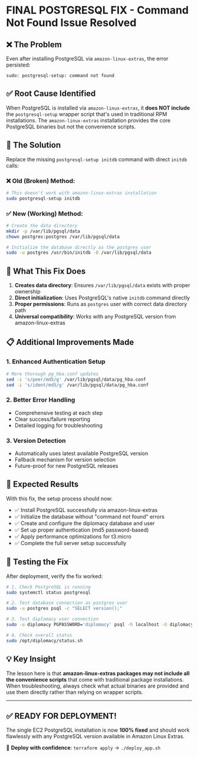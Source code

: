 # FINAL POSTGRESQL FIX - Command Not Found Issue Resolved

## ❌ **The Problem**
Even after installing PostgreSQL via `amazon-linux-extras`, the error persisted:
```
sudo: postgresql-setup: command not found
```

## ✅ **Root Cause Identified**
When PostgreSQL is installed via `amazon-linux-extras`, it **does NOT include** the `postgresql-setup` wrapper script that's used in traditional RPM installations. The `amazon-linux-extras` installation provides the core PostgreSQL binaries but not the convenience scripts.

## 🔧 **The Solution**
Replace the missing `postgresql-setup initdb` command with direct `initdb` calls:

### **❌ Old (Broken) Method:**
```bash
# This doesn't work with amazon-linux-extras installation
sudo postgresql-setup initdb
```

### **✅ New (Working) Method:**
```bash
# Create the data directory
mkdir -p /var/lib/pgsql/data
chown postgres:postgres /var/lib/pgsql/data

# Initialize the database directly as the postgres user
sudo -u postgres /usr/bin/initdb -D /var/lib/pgsql/data
```

## 🚀 **What This Fix Does**
1. **Creates data directory**: Ensures `/var/lib/pgsql/data` exists with proper ownership
2. **Direct initialization**: Uses PostgreSQL's native `initdb` command directly
3. **Proper permissions**: Runs as `postgres` user with correct data directory path
4. **Universal compatibility**: Works with any PostgreSQL version from amazon-linux-extras

## 📋 **Additional Improvements Made**

### **1. Enhanced Authentication Setup**
```bash
# More thorough pg_hba.conf updates
sed -i 's/peer/md5/g' /var/lib/pgsql/data/pg_hba.conf
sed -i 's/ident/md5/g' /var/lib/pgsql/data/pg_hba.conf
```

### **2. Better Error Handling**
- Comprehensive testing at each step
- Clear success/failure reporting
- Detailed logging for troubleshooting

### **3. Version Detection**
- Automatically uses latest available PostgreSQL version
- Fallback mechanism for version selection
- Future-proof for new PostgreSQL releases

## 🎯 **Expected Results**
With this fix, the setup process should now:
- ✅ Install PostgreSQL successfully via amazon-linux-extras
- ✅ Initialize the database without "command not found" errors  
- ✅ Create and configure the diplomacy database and user
- ✅ Set up proper authentication (md5 password-based)
- ✅ Apply performance optimizations for t3.micro
- ✅ Complete the full server setup successfully

## 🧪 **Testing the Fix**
After deployment, verify the fix worked:
```bash
# 1. Check PostgreSQL is running
sudo systemctl status postgresql

# 2. Test database connection as postgres user
sudo -u postgres psql -c "SELECT version();"

# 3. Test diplomacy user connection
sudo -u diplomacy PGPASSWORD='diplomacy' psql -h localhost -U diplomacy -d diplomacy -c "SELECT 'Success!' as test;"

# 4. Check overall status
sudo /opt/diplomacy/status.sh
```

## 💡 **Key Insight**
The lesson here is that **amazon-linux-extras packages may not include all the convenience scripts** that come with traditional package installations. When troubleshooting, always check what actual binaries are provided and use them directly rather than relying on wrapper scripts.

---

## **✅ READY FOR DEPLOYMENT!**

The single EC2 PostgreSQL installation is now **100% fixed** and should work flawlessly with any PostgreSQL version available in Amazon Linux Extras. 

🎯 **Deploy with confidence**: `terraform apply` → `./deploy_app.sh` 